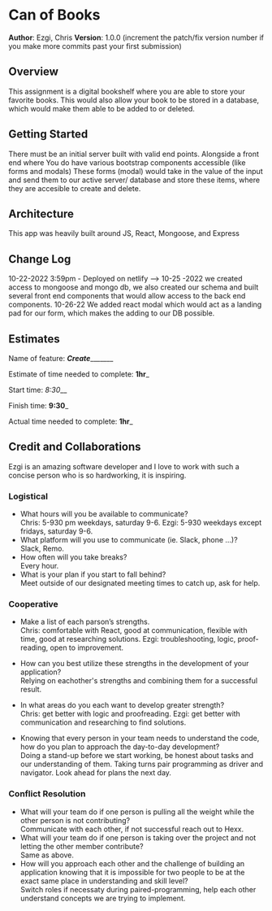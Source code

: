 # Can of Books

**Author**: Ezgi, Chris
**Version**: 1.0.0 (increment the patch/fix version number if you make more commits past your first submission)

## Overview

This assignment is a digital bookshelf where you are able to store your favorite books. This would also allow your book to be stored in a database, which would make them able to be added to or deleted.

## Getting Started

There must be an initial server built with valid end points. Alongside a front end where You do have various bootstrap components accessible (like forms and modals) These forms (modal) would take in the value of the input and send them to our active server/ database and store these items, where they are accesible to create and delete.

## Architecture

This app was heavily built around JS, React, Mongoose, and Express

## Change Log

10-22-2022 3:59pm - Deployed on netlify -->
10-25 -2022 we created access to mongoose and mongo db, we also created our schema and built several front end components that would allow access to the back end components.
10-26-22 We added react modal which would act as a landing pad for our form, which makes the adding to our DB possible.

## Estimates
<!-- See below -->
Name of feature: ___________Create__________________

Estimate of time needed to complete: __1hr___

Start time: _8:30___

Finish time: __9:30___

Actual time needed to complete: __1hr___

## Credit and Collaborations 

Ezgi is an amazing software developer and I love to work with such a concise person who is so hardworking, it is inspiring.

### Logistical

- What hours will you be available to communicate?  
    Chris: 5-930 pm weekdays, saturday 9-6.
    Ezgi: 5-930 weekdays except fridays, saturday 9-6.
- What platform will you use to communicate (ie. Slack, phone …)?  
    Slack, Remo.
- How often will you take breaks?  
    Every hour.
- What is your plan if you start to fall behind?  
    Meet outside of our designated meeting times to catch up, ask for help.

### Cooperative

- Make a list of each parson’s strengths.  
    Chris: comfortable with React, good at communication, flexible with time, good at researching solutions.
    Ezgi: troubleshooting, logic, proof-reading, open to improvement.

- How can you best utilize these strengths in the development of your application?  
    Relying on eachother's strengths and combining them for a successful result. 
- In what areas do you each want to develop greater strength?  
    Chris: get better with logic and proofreading.
    Ezgi: get better with communication and researching to find solutions.
- Knowing that every person in your team needs to understand the code, how do you plan to approach the day-to-day development?  
    Doing a stand-up before we start working, be honest about tasks and our understanding of them. Taking turns pair programming as driver and navigator. Look ahead for plans the next day. 

### Conflict Resolution

- What will your team do if one person is pulling all the weight while the other person is not contributing?  
    Communicate with each other, if not successful reach out to Hexx. 
- What will your team do if one person is taking over the project and not letting the other member contribute?  
    Same as above. 
- How will you approach each other and the challenge of building an application knowing that it is impossible for two people to be at the exact same place in understanding and skill level?  
    Switch roles if necessaty during paired-programming, help each other understand concepts we are trying to implement.
